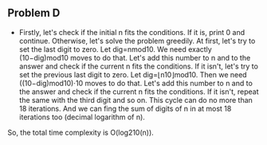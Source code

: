 ## Problem D
- Firstly, let's check if the initial n fits the conditions. If it is, print 0 and continue. Otherwise, let's solve the problem greedily. At first, let's try to set the last digit to zero. Let dig=nmod10. We need exactly (10−dig)mod10 moves to do that. Let's add this number to n and to the answer and check if the current n fits the conditions. If it isn't, let's try to set the previous last digit to zero. Let dig=⌊n10⌋mod10. Then we need ((10−dig)mod10)⋅10 moves to do that. Let's add this number to n and to the answer and check if the current n fits the conditions. If it isn't, repeat the same with the third digit and so on. This cycle can do no more than 18 iterations. And we can fing the sum of digits of n in at most 18 iterations too (decimal logarithm of n).

So, the total time complexity is O(log210(n)).
